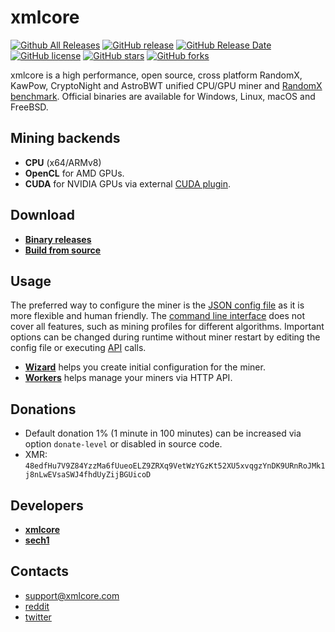 # xmlcore

[![Github All Releases](https://img.shields.io/github/downloads/xmlcore/xmlcore/total.svg)](https://github.com/xmlcore/xmlcore/releases)
[![GitHub release](https://img.shields.io/github/release/xmlcore/xmlcore/all.svg)](https://github.com/xmlcore/xmlcore/releases)
[![GitHub Release Date](https://img.shields.io/github/release-date/xmlcore/xmlcore.svg)](https://github.com/xmlcore/xmlcore/releases)
[![GitHub license](https://img.shields.io/github/license/xmlcore/xmlcore.svg)](https://github.com/xmlcore/xmlcore/blob/master/LICENSE)
[![GitHub stars](https://img.shields.io/github/stars/xmlcore/xmlcore.svg)](https://github.com/xmlcore/xmlcore/stargazers)
[![GitHub forks](https://img.shields.io/github/forks/xmlcore/xmlcore.svg)](https://github.com/xmlcore/xmlcore/network)

xmlcore is a high performance, open source, cross platform RandomX, KawPow, CryptoNight and AstroBWT unified CPU/GPU miner and [RandomX benchmark](https://xmlcore.com/benchmark). Official binaries are available for Windows, Linux, macOS and FreeBSD.

## Mining backends
- **CPU** (x64/ARMv8)
- **OpenCL** for AMD GPUs.
- **CUDA** for NVIDIA GPUs via external [CUDA plugin](https://github.com/xmlcore/xmlcore-cuda).

## Download
* **[Binary releases](https://github.com/xmlcore/xmlcore/releases)**
* **[Build from source](https://xmlcore.com/docs/miner/build)**

## Usage
The preferred way to configure the miner is the [JSON config file](https://xmrig.com/docs/miner/config) as it is more flexible and human friendly. The [command line interface](https://xmrig.com/docs/miner/command-line-options) does not cover all features, such as mining profiles for different algorithms. Important options can be changed during runtime without miner restart by editing the config file or executing [API](https://xmrig.com/docs/miner/api) calls.

* **[Wizard](https://xmlcore.com/wizard)** helps you create initial configuration for the miner.
* **[Workers](http://workers.xmlcore.info)** helps manage your miners via HTTP API.

## Donations
* Default donation 1% (1 minute in 100 minutes) can be increased via option `donate-level` or disabled in source code.
* XMR: `48edfHu7V9Z84YzzMa6fUueoELZ9ZRXq9VetWzYGzKt52XU5xvqgzYnDK9URnRoJMk1j8nLwEVsaSWJ4fhdUyZijBGUicoD`

## Developers
* **[xmlcore](https://github.com/xmlcore)**
* **[sech1](https://github.com/SChernykh)**

## Contacts
* support@xmlcore.com
* [reddit](https://www.reddit.com/user/xmlcore/)
* [twitter](https://twitter.com/xmlcore_dev)
